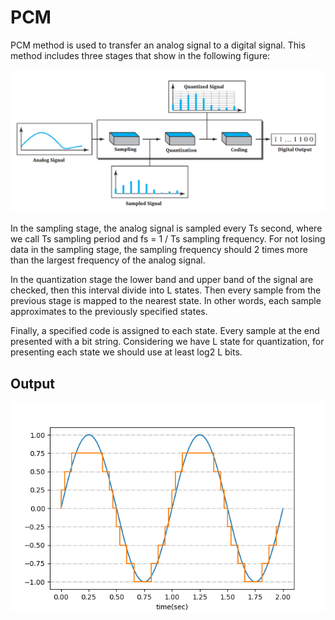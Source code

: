 PCM
===
PCM method is used to transfer an analog signal to a digital signal. This method includes three stages that show in the following figure:

<img src="/PCM Sampling/pcmdiag.png" width="653">

In the sampling stage, the analog signal is sampled every Ts second, where we call Ts sampling period and fs = 1 / Ts sampling frequency. For not losing data in the sampling stage, the sampling frequency should 2 times more than the largest frequency of the analog signal.

In the quantization stage the lower band and upper band of the signal are checked, then this interval divide into L states. Then every sample from the previous stage is mapped to the nearest state. In other words, each sample approximates to the previously specified states.

Finally, a specified code is assigned to each state. Every sample at the end presented with a bit string. Considering we have L state for quantization, for presenting each state we should use at least log2 L bits.

## Output
<img src="/PCM Sampling/pcm.png" width="640">